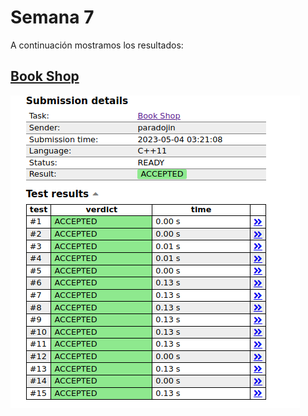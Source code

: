 # Semana 7

A continuación mostramos los resultados:

## [Book Shop](https://github.com/Konnits/INF349-Programacion-competitiva/blob/master/W07/book_shop.cpp)
![Book Shop](https://github.com/Konnits/INF349-Programacion-competitiva/blob/master/W07/Images/book_shop.png)
